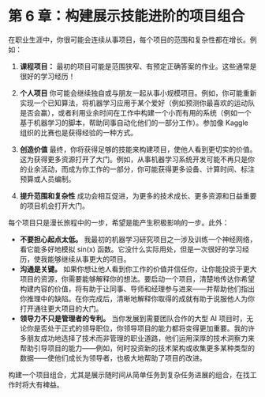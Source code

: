 # 第 6 章：构建展示技能进阶的项目组合

在职业生涯中，你很可能会连续从事项目，每个项目的范围和复杂性都在增长。例如：

1.  **课程项目：**
    最初的项目可能是范围狭窄、有预定正确答案的作业。这些通常是很好的学习经历！

2.  **个人项目**
    你可能会继续独自或与朋友一起从事小规模项目。例如，你可能重新实现一个已知算法，将机器学习应用于某个爱好（例如预测你最喜欢的运动队是否会赢），或者利用业余时间在工作中构建一个小而有用的系统（例如一个基于机器学习的脚本，帮助同事自动化他们的一部分工作）。参加像 Kaggle 组织的比赛也是获得经验的一种方式。

3.  **创造价值**
    最终，你将获得足够的技能来构建项目，使他人看到更切实的价值。这为获得更多资源打开了大门。例如，从事机器学习系统开发可能不再只是你的业余活动，而成为你工作的一部分，你可能获得更多设备、计算时间、标注预算或人员编制。

4.  **提升范围和复杂性**
    成功会相互促进，为更多的技术成长、更多资源和日益重要的项目机会打开大门。

每个项目只是漫长旅程中的一步，希望是能产生积极影响的一步。此外：

*   **不要担心起点太低。** 我最初的机器学习研究项目之一涉及训练一个神经网络，看它能多好地模拟 sin(x) 函数。它没什么实际用处，但是一次很好的学习经历，使我能够继续从事更大的项目。
*   **沟通是关键。** 如果你想让他人看到你工作的价值并信任你，让你能投资于更大项目的资源，你需要能够解释你的想法。要启动一个项目，清楚地传达你希望构建内容的价值，将有助于让同事、导师和经理参与进来——并帮助他们指出你推理中的缺陷。在你完成后，清晰地解释你取得的成就有助于说服他人为你打开通往更大项目的大门。
*   **领导力不只是管理者的专利。** 当你发展到需要团队合作的大型 AI 项目时，无论你是否处于正式的领导职位，你领导项目的能力都将变得更加重要。我的许多朋友成功地选择了技术而非管理的职业道路，他们运用深厚的技术洞察力来帮助引导项目的能力——例如，何时投资新的技术架构或收集更多某种类型的数据——使他们成长为领导者，也极大地帮助了项目的改进。

构建一个项目组合，尤其是展示随时间从简单任务到复杂任务进展的组合，在找工作时将大有裨益。
